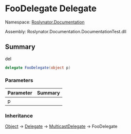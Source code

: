 # FooDelegate Delegate

Namespace: [Roslynator.Documentation](../README.md)

Assembly: Roslynator\.Documentation\.DocumentationTest\.dll

## Summary

del

```csharp
delegate FooDelegate(object p)
```

### Parameters

| Parameter | Summary |
| --------- | ------- |
| p | |

### Inheritance

[Object](https://docs.microsoft.com/en-us/dotnet/api/system.object) &#x2192; [Delegate](https://docs.microsoft.com/en-us/dotnet/api/system.delegate) &#x2192; [MulticastDelegate](https://docs.microsoft.com/en-us/dotnet/api/system.multicastdelegate) &#x2192; FooDelegate

